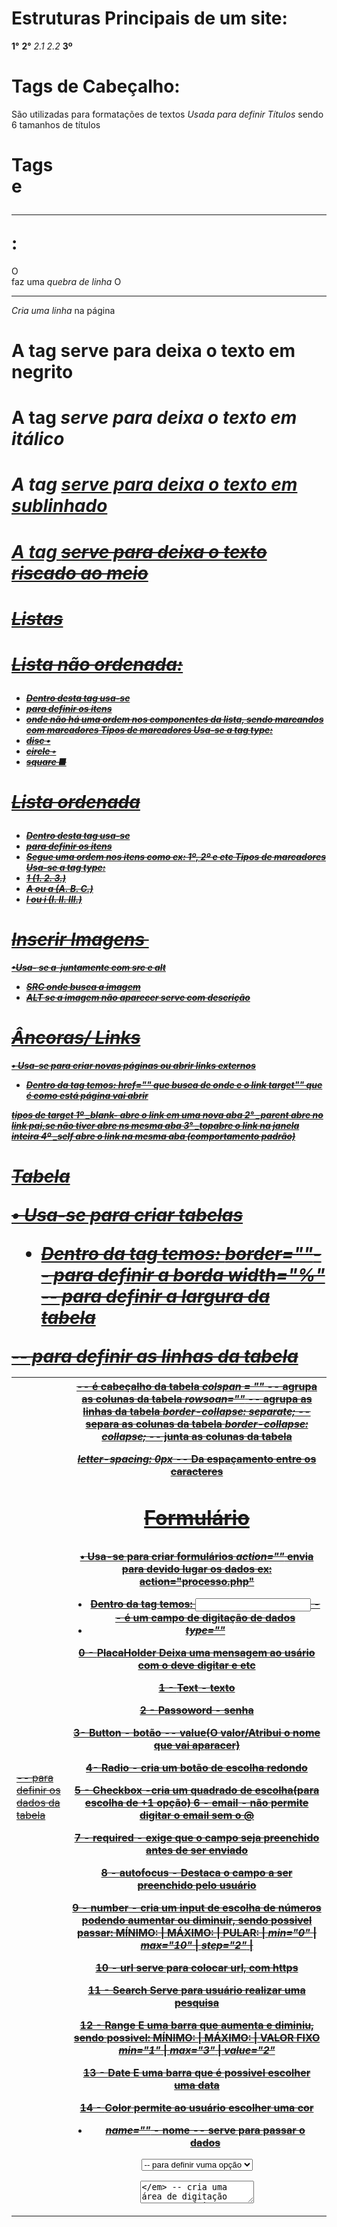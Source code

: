 # Estruturas Principais de um site:
**1°** <html></html>
**2°** <head></head> *2.1* <meta></meta> *2.2* <title></title>
**3º** <body></body>

# Tags de Cabeçalho:
São utilizadas para formatações de textos
*Usada para definir Títulos* sendo 6 tamanhos de títulos
<h1>    <h2>   <h3>
<h4>    <h5>   <h6>

# Tags <br> e <hr>:
O <br> faz uma *quebra de linha*
O <hr> *Cria uma linha* na página

# A tag *<strong>* serve para deixa o texto em negrito
# A tag *<em>* serve para deixa o texto em itálico
# A tag *<u>* serve para deixa o texto em sublinhado
# A tag *<strike>* serve para deixa o texto riscado ao meio

# Listas

# Lista não ordenada: **<ul>**
- Dentro desta tag usa-se <li> para definir os itens
- onde não há uma ordem nos componentes da 
lista, sendo marcandos com *marcadores*
**Tipos de marcadores**
Usa-se a tag *type*:
- disc •
- circle ◦
- square  ■



# Lista ordenada **<ol>**
- Dentro desta tag usa-se <li> para definir os itens
- Segue uma ordem nos itens como ex: 1º, 2º e etc
**Tipos de marcadores**
Usa-se a tag *type*:
- 1 (1. 2. 3.)
- A ou a (A. B. C.)
- I ou i (I. II. III.)

# Inserir Imagens **<img>**
•Usa- se a <img> juntamente com  **src** e **alt**
- SRC onde busca a imagem
- ALT se a imagem não aparecer serve com descrição

# Âncoras/ Links **<a>**
• Usa-se para criar novas páginas ou abrir links externos
- Dentro da tag temos:
*href=""* que busca de onde e o link
*target""* que é como está página vai abrir

**tipos de target**
1º *_blank-* abre o link em uma nova aba
2° *_parent* abre no link pai,se não tiver abre ns mesma aba
3° *_top*abre o link na janela inteira
4º *_self* abre o link na mesma aba (comportamento padrão)

# Tabela **<table>**
• Usa-se para criar tabelas
- Dentro da tag temos:
*border=""*-- para definir a borda
*width="%"* -- para definir a largura da tabela
*<tr>* -- para definir as linhas da tabela
*<td>* -- para definir os dados da tabela
*<th>* -- é cabeçalho da tabela
*colspan = ""* -- agrupa as colunas da tabela
*rowsoan=""* -- agrupa as linhas da tabela
*border-collapse: separate;* -- separa as colunas da tabela
*border-collapse: collapse;* -- junta as colunas da tabela

*letter-spacing: 0px* -- Da espaçamento entre os caracteres

# Formulário **<form>**
• Usa-se para criar formulários
*action=""* envia para devido lugar os dados ex: action="processo.php"

- Dentro da tag temos:
*<input>* -- é um campo de digitação de dados
- *type=""*         

0 - **PlacaHolder** Deixa uma mensagem ao usário com o deve digitar e etc

1 - **Text** - texto

2 - **Passoword** - senha

3- **Button** - botão -- value(O valor/Atribui o nome que vai aparacer)

4- **Radio** - cria um botão de escolha redondo

5 - **Checkbox** -cria um quadrado de escolha(para escolha de +1 opção)
6 - **email** - não permite digitar o email sem o @

7 - **required** - exige que o campo seja preenchido antes de ser enviado

8 - **autofocus** - Destaca o campo a ser preenchido pelo usuário

9 - **number** - cria um input de escolha de números podendo aumentar ou diminuir, sendo possivel passar:
MÍNIMO:   |   MÁXIMO:  |   PULAR:   |
*min="0"* | *max="10"* | *step="2"* |

10 - **url** serve para colocar url, com https

11 - **Search** Serve para usuário realizar uma pesquisa

12 - **Range** E uma barra que aumenta e diminiu, sendo possivel:
MÍNIMO:   |   MÁXIMO:  | VALOR FIXO
*min="1"* | *max="3"*  | *value="2"*

13 - **Date** E uma barra que é possivel escolher uma data

14 - **Color** permite ao usuário escolher uma cor 

- *name=""* - nome --  serve para passar o dados 

*<select>* -- define uma "lista" de escolha
-Dentro dessa tag temos <option> -- para definir vuma opção

*<textarea>* -- cria uma área de digitação para o usuário

# Escrever caracteres especiais:
**HTML ENTIDADES**:
< -- name(&lt;)	number(&#60;)
> -- name(&gt;) number(&#62;)
& -- name(&amp;) number(&#38;)
" -- name(&quot;) number(&#34;)
para mais pesquisar = "html entities"

# CSS:
*Existe 3 formas de css*
**External style sheet** -- Arquivo fora ex: pag.css(sendo necessário linkar)
# <link rel="stylesheet" href="pag.css">
**Internal style sheet** -- Estilo dentro do código
# <style> type="text/css"> </style>
**Inline style** -- Coloca o estilo dentro da linha com tag *style=""*
# <p style="color: red;">

# Classes e ID:
Classe - Identifica mais de um elemento
ID - identifica um elemento especifico dentro do código


# Divs e Span:
Div -- divisão cria um bloco de elementos
Span -- sendo mais usada para estilizar textos(deixando um do lado do outro)

# Estilos de bordas:
*solid* -- cria uma borda padrão
*dashed* -- cria uma borda fragmentada em retângulos
*dotted* -- cria uma borda fragmentada em bolinhas
*double* -- cria uma borda dupla
*groove* -- cria uma borda com sombra interna
*ridge* -- cria uma borda com sobra externa
*inset*/*outset* -- cria uma borda 3d com "degrade"
*none* -- não cria uma borda

# Color:
Usa-se no CSS para definir uma cor
*color*: red;
=================================================
# Font Family:
Usa-se no CSS para definir uma fonte dos textos
*font-family:* Arial, Helvetica, sans-serif;
=================================================
# Font-size
Usa-se no CSS para definir os tamanhos dos textos
*font-size:* 20px;
**medidas**
*px* -> tamanho fixo
*%* -> tamanho relativo
*em* -> tamanho relativo ao conteiner pai
=================================================
# font-weight
Usa-se para deixar o texto em 
*font-weight:* bold; bolder; 100 a 900;
=================================================
# font-style
Usa-se para denifir um estilo de fonte
*font-style:* italic; normal:
=================================================
#  text-decoration
Usa-se para fazer uma sublinhar o texto

*text-decoration:* underline; overline; line-through;
=================================================
# Background-Image
Usa-se para inserir uma imagem de fundo
**Usa URL para localizar a imagem**
*background-image: url('imgs/yoshi.png');*
#  Background-repeat
Usa-se para definir a repetição da imagem de fundo
*Background-repeat:* background-repeat; repeat x e y;
# Background-attachment:
Usa-se para definir a rolagem da imagem na página
*background-attachment:* fixed; scroll;
# Background-position
Usa-se para definir a posição da imagem na página
*background-position:*center; left center; right; center top; center bottom;

# Padding: espaçamento interno
**padding: 5px;**
*padding-top:* espaçamento de cima
*padding-right:* espaçamento a direita
*padding-bottom:* espaçamento de baixo
*padding-left:* espaçamento a esquerda

# Float: fazem que os conteúdos flutuem a esquerda e direita
float: right; left; none;

# Elementos Inline,Block e inline-block

**Inline** - um elemento ao lado do outro
Ex: <a>, <span>, <img>
-> A largura do elemento e de acordo com seu conteúdo
-> Se posionam-se um ao lado do outro

**Block**
Ex: <h1> , <p>, <table>
-> Obtém uma largura que ocupa todo o espaçamento da tela
-> Se posionam-se um embaixo do outro

**Inline-Block**
Ex: display: inline-block
-> A largura e definida baseada em seu conteúdo
-> Se posionam-se um embaixo do outro
-> quando acaba a linha do contéudo pula para linha
de baixo

# Posicionamento estático, relativo, absoluto e fixo:

*position: static*
-> mantém o elemento estático no mesmo local(já vem por padrão)

*position: relative*
-> A posição fica relativa passivel de alteração
E NECESSÁRIO PROPRIEDADES PARA SE FAZER O DESLOCAMENTO
        **>> top, right, bottom, left <<**
Ex:
    position: relative;
    left: 20px;

*position: absolute*
-> Se sobrepõe as demais elementos
-> Acompanha a rolagem da tela

*position: fixed*
-> Se sobrepõe as demais elementos
-> Fica fixo na tela

# SOBREPOR ELEMENTOS

*z-index:*defini qual elemento aparece primeiro
com números 0, 1 , 2, 3...
**quanto maior o número mais ele se sobrepõe**

# FORMATAÇÃO DE LINKS
*Os links obtém estados*
*1°- Links Visitados*
Ex:
a:visited{
    color: red;
}

*2° - Links não visitados*
Ex:
a:link{
    color: red;
}

*3° - Links hover*
**Quando passa o cursor sobre o link**
a:hover{
    color: red;
}

*4° - Links Ativos*
**link ativo, quando clicado**
a:active{
    color: red;
}

# TIPOS DE SELETORES CSS

*Seletor Universal* - Aplica-se em todos os elementos no documento
Ex:
*{}
**Seleciona todos os elementos da página**

*Seletor de Texto* -  Seleciona elementos pelo tipo
Ex:
h1, h2, h3 {}
**Seleciona os elementos <h1>, <h2> e <h3>**

*Seletor de Classe* - Seleciona um elemento cujo atributo class tem o valor especificado depois do ponto
Ex:
.verde{}
**Seleciona qualquer elemento cujo atributo class tem o valor "verde"**
p.verde{}
**Seleciona somente elemento <p> cujo atributo class tem o valor "verde"**

*Seletor de ID* - Seleciona um elemento cujo atribuido id tem o valor especificado após ao símbolo de cerquilha ou jogo da velha
Ex:
#cabecalho{}
**Seleciona o elemento cujo atributo id tem o valor "cabecalho"**

*Seletor de filho* - Seleciona um elemento que é filho direto do outro
Ex:
li>a{}
**Seleciona quaisquer elementos <a> que são filhos de um elemento <li> (mas não outros elelementos na página)**

*Seletor de descendente* - Seleciona um elemento que é descendente de outro elemento especificado(e não apenas filho direto desse elemento)
Ex:
p a {}
**Seleciona quaisquer elementos <a> que residem dentro de um elemento <p>, mesmo se houver outros elementos aninhados entre eles**

*Seletor de irmão adjacente* - Seleciona um elemento que é o irmão próximo de outro
Ex:
h1 + p{}
**Seleciona o primeiro elemento <p> depois de qualquer elemento <h1> (mas não outros elementos <p>)**

*Seletor de irmão geral* - Seleciona um elemento que é um irmão de outro, embora ele não precise ser o elemento diretamente
Ex:
h1~p{}
**Se houvesse dois elementos <p> que fossem irmãos de um elemento <h1> essa regra se aplicaria ao dois**

# LINE HEIGHT
*Serve para alterar a altura da linha*
line-height: 0px;

# TEXT INDENT
*Serve para indentar o texto/movimentar*
text-indent: 0px;

# Tipos de Layout
Fixo: onde se define por *width: 0px;*
se mantendo fixo de acordo com o tamanho da janela

Líquido: Usa-se %, *width: 100%* para se tornar líquido
Se ajustando para ocupar toda a janela

**min-width:** usa-se para definir uma largura mínima
ao diminuir a janela de navegação.
**max-width:** usa-se para definir uam largura máxima
ao aumentar a janela de navegação.

**min-height:** usa-se para definir uma altura mínima
ao diminuir a janela de navegação.
**max-height:** usa-se para definir uma altura máxima
ao aumentar a janela de navegação.

*<fieldset>* -- Utilizado para agrupar dados semelhantes,como nome,email,telefone e etc
Ex:
__Detalhes de Contato___
| Nome:                 |
| Email:                | -> Cria está espécie de borda
| Telefone:             |
|_______________________|

# SELETOR DE ATRIBUTO []
*input[type=text]* - desta forma seleciona apenas inputs com tipo "text"
**sempre passando dentro de [] colchetes**

# PARALLAX
**Trabalha com camadas de imagens, dando expressão de movimento**
- Imagens são fixas e outras se sobrepõem a outra 

# FONTES CUSTOMIZADAS
- Usa-se qualquer site de fontes para localizar a desejada
**É necessário realizar uma conervsão de tipo na fonte para ".woff"**
- Vá até o GOOGLE e pesquise: *converter woof*

Para carregar a fonte com o css:

@font-face{
    font-family: "nome fonte" - *posso definir qualquer nome*
    src: url("NOMEFONTE.woff"); - *Para puxar a fonte usa-se src ou source*
}


# Normalize css
- Usa-se pra deixar as configurações padrões para todos os navegadores
- Preserva as configurações padrões do navegadores
- Faz correções de bugs

link: https://necolas.github.io/normalize.css/
copia e cola seu conteúdo em um arquivo css e linkando
ao html:
Ex: 
<link rel="stylesheet" href="normalize.css">


# Border Radius
- Usa-se para definir um arrendondamento para um elemento
Ex:
- pode definir 4 valores sendo:
*border-radius: 0px 0px 0px 0px;*
                |    |   |  |-> para baixo a esquerda
                |    |   |-> para baixo a direita
                |    |-> para o topo a direira
                |-> para o topo a esquerda

**Existem navegadores que precisam de prefixos para usar a propriedade border radius**
# Prefix:
Chrome: -webkit- | -webkit-border-radius: 0px;
Mozilla: -moz-   | -moz-border-radius: 0px;
Safari: -webkit- | -webkit-border-radius: 0px;

# Border Sizing
- Usa-se para ajustar o tamanho da caixa, evitando que o padding aumente o tamanho da caixa

**Existem navegadores que precisam de prefixos para usar a propriedade border sizing**
# Prefix:
Chrome: -webkit- | -webkit-border-radius: 0px;
Mozilla: -moz-   | -moz-border-radius: 0px;
Safari: -webkit- | -webkit-border-radius: 0px;

# Transparencia
- Usa-se para dar um efeito de transparencia no elemento
Ex:
                            |-> *E NO FINAL DEFINA A PORCENTAGEM*
                            |    *DE TRANSPARÊNCIA*
background: rgb(255, 255, 255, 0.5);
                    |-> PASSA UM CÓDIGO DE COR

# Gradient
- Usa-se para fazer uma mistura de cores como especie de degrade
background: *linear-gradient*(color, color, color)

linear-gradient(to top, red, green, blue)
                |      |-> Define-se três cores que vão 
                |          ser utilizadas
                |-> Define onde vai começar o degrade:
                        TO (*Top, Bottom, Left and Right*)
                                    ou em graus
                        *90deg, 50deg, 20deg, 10deg...*
                    
# Sombra, Text-shadow , Box Shadow
Usa-se para aplicar uma sombra em um texto
a sombra funciona como um background, sendo assim ela não empurra
os outros elementos
*text-shadow: 0px 0px color;*

**passe três argumentos na tag**
text-shadow: 0px 0px color;
                |    |-> define a cor da sombra
            |    |-> controla a posição vertical( top e bottom)
            |-> controla a posição horizontal(left e right)

Pode usar *rgb* ou *rbga* para definir a opacidade da sombra
Ex:
text-shadow: 0px 0px rgb(0, 0, 0, 0.5);
                                    |-> passa o valor de 0 ate 1

Pode passar um terceiro argumento para denifir um blur na sombra
Ex:
text-shadow: 0px 0px 10px rgb(0, 0, 0, 0.8);
                    |-> passa um valor e já define o blur

*box-shadow: 5px 5px 8px 0px black;*
Usa-se da mesma maneira que text-shadow mais aqui
e possível passar um 4° argumento
Ex:
box-shadow: 5px 5px 8px 0px black;
                        |-> Define a proporção que a sombra se 
                            espalha no elemento


# Animações
Usa-se para dar uma animação ao um alemento
Ex:
*@keyframes nome-class/id*

    form{ *Estado Inicial* | Onde Começa a 
        background: gray;  | Animação
    }

    to{ *Estado Final*     | Onde Termina a 
        background: purple;| Animação
    }
**Dentro da class ou id define as tags**
1° - animation-name: animacao-caixa; | Busca o Nome da animação
2° - animation-duration: 5s;         | Define o Tempo da animação
3° - animation-delay: 3s;            | Define o delay da animação
4° - animation-iteration-count: 2;   | Define quantas vezes a animação ocorrerá
5° -animation-direction: alternate;  | Define a direção da animação

É possivel definir todos esse paramêtros em uma só linha:
animation: nome-class/id, 5s, 3s, 2 alternate;
            |              |  |   |    |-> direção da animação
            |              |  |   |-> quantidade de execução
            |              |  |-> tempo de delay
            |              |-> tempo de duração
            |-> nome da animação

# Transições
Usa-se a propriedade *transition* sendo passados tais argumentos:

transition: width 2s ;
            |    |-> O tempo de duração da animação
            |-> 1° elemento para a animação

**É possível passar vários elementos**
Ex:
*DE FORMA MANUAL*
transition: width 3s, background 3s ;
*TODOS OS ELEMENTOS*
transition: all 3s;
            |-> Para selecioanar tudo


# Tag Header
E uma tag para definir dentpo do site o cabeçalho do seu site
sem precisar utilizar uma div e um id para estilizar o mesmo, utilizando: 
*<header>*

# Tag Nav
E uma tag para definir dentro do site a navegação do seu site
sem precisar utilizar uma div e um id para estilizar o mesmo, utilizando: 
*<nav>*

# Tag Footer
E uma tag para definir dentro do site o footer do seu site
sem precisar utilizar uma div e um id para estilizar o mesmo, utilizando: 
*<footer>*

# Tag Article
e uma tag para colocar conteúdos que representam uma "postagem", podendo ser informações sobre a empresa.

#  Tag Section
E uma tag que permite voçê criar seções dentro do conteúdo site

# Tag Time
E uma tag para definir uma data

# Tag Aside
E uma tag para colocar conteúdos laterais no site

# Flex Box
E um modo de layout, que torna a inclusão de elmentos dentro de um container de forma mais simples e flexivel. Usa-se a TAG <display:>
**<display: flex;>** Com o flex permite você alterar as direções das colunas usando: <flex-direction:>

*TENDO COMO ARGUMENTOS: ROW | ROW-REVERSE | COLUMN | COLUMN-REVERSE*

1° - *Row:* Deixa os elementos um ao lado do outro de maneira horizontal

2° - *Row-Reverse:* Deixa os elementos um ao lado do outro de maneira horizontal, mas de forma invertida ao lado direito da tela

3° - *Column:* Deixa os elementos em forma de coluna um embaixo do outro de maneira vertical

3° - *Column-Reverse:* Deixa os elementos em forma de coluna um embaixo do outro de maneira vertical, mas invertendo a ordem dos elementos

Permite que você defina a quebra dos elementos usando: <flex-wrap:>
*TENDO COMO ARGUMENTOS: NOWRAP | WRAP | WRAP-REVERSE*
**Trabalha junto ao width do container**

1° - *nowrap*: Se o width for menor que a largura dos elementos ele os comprimi para caber um ao lado do outro.

2° - *wrap*: Se o width for menor que a largura dos elementos ele vai permitir a quebra jogando os elementos para baixo.

3° - *wrap-reverse*: Se o width for menor que a largura dos elementos ele vai permitir a quebra jogando os elementos para baixo, mas com a ordem invertida.


Permite que você defina a posção dos elementos usando: <justify-content>
*TENDO COMO ARGUMENTOS: FLEX-START | FLEX-END | CENTER | SPACE-BETWWEN | SPACE-AROUND*

1° - *flex-start*: É um alinhamento que já vem definido como padrão, alinhado no canto superior esquerdo

2° - *flex-end*: É um alinhamento que fica no canto superio a direita

3° - *center*: É um alinhamento que permite centralizar os elementos

4° - *space-between*: É um alinhamneto que distribui os itens adicionado um espaçamento entre eles, os itens das pontas ficam colados nos cantos

5° - *space-around*: É um alinhamneto que distribui os itens adicionado um espaçamento entre eles, os itens das pontas NÃO ficam colados nos cantos , mas com certo espaçamento.

**Align-items**
Permite que voçe ajuste a posição de um determinador container, sendo motidos sna vertical

1° - *stretch*: É posionamento que deixa os elementos na vertical esticados

2° - *center*: É um posicionamento que deixa os elementos centralizados

3° - *flex-start*: É um posicionamento que deixa os elementos "colados" na parte superior

4° - *flex-end*: É um posicionamneto que deixa os elementos "colados" na parte inferior

5° - *baseline*: É um posicionamento que utiliza a linha como base para realizar os alinhamento dos conteúdos

# ORDEM DE ITENS
Usa-se para definir a ordem de exibição do elemento, usando:
*Obs: Todos elementos por padrão tem o valor 0*
**Definidos por valores de 0, 1 ,2 3...**
a tag <order: 0;>
    |-> passa uma class
Ex: .ordem1{
    order: 1; |-> define um valor
}
*NOS ELEMENTOS:*
Ex: Ordem decrescente 4, 3 , 2 , 1:

<div class="item ordem4">01</div> | 04
<div class="item ordem3">02</div> | 03
<div class="item ordem2">03</div> | 02
<div class="item ordem1">04</div> | 01

# Flex Grow
Usa-se para definir a proporção de espaço ocupado por um item, usando:
A tag <flex-grow: 0;>
**Definidos por valores de 0, 1 ,2 3...** Quanto maior o número maior
o espaçamento ocupado pelo item

Ex:
.item              | Tamanho padrão
    flex-grow: 0 ; |

.item1          | Ele não tem mais um tamanho fixo como os
flex-grow: 1;   | demais itens, crescendo até o final do container

# Flex Shrink
Usa-se para definir a capacidade de redução de tamanho do item
A tag <flex-shrink: 1;>
**Definidos por valores de 0, 1 ,2 3...** Quanto maior o número maior
menor será a área ocupada quando se diminui a aba de navegação

Ex:
.item              | Tamanho padrão
flex-shrink: 1 ; |

.item1          | Quanto maior o número mais ele irá
flex-shrink: 2; | diminuir dentro do seu layout

# Flex Basis
Usa-se para indicar o tamanho inicial do flex item antes da distribuição
do espaço restante

Ex:
flex-basis: 100px;  | "tomando o lugar" do *width* quando não definido
    
# Bootstrap
Permite colocar elementos pré prontos, como cards, carrocéis, botões e etc

# Formatação de Textos
*Cabeçalho*: Com o bootstrap um <h5> pode ganhar uma formatação de <h1>
apenas colocando uma class="h1", exemplo: <h5 class="h1">

*Cabeçalho Display*: Colocando a (class display-1) ele altera o <h1> deixando o maior, e com a borda fina, exemplo: <h1 class="display-1"> **tendo do 1 até 4**

*Paragráfo*: Colocando a (class lead) ele altera o <p> deixando com uma fonte com bordas mais finas e visualmente mais bonito, exemplo: <p class="lead">

*Paragráfo Monospace*: Tem o o mesmo espaçamento para todas as letras, utiliza-se da 
(class text-monospace) alterando o <p>, exemplo: <p class="text-monospace">

*Paragráfo Negrito*: Deixa um texto em Negrito, utiliza-se geralmente em <p> usando 
(class font-weight-bold), exemplo: <p class="font-weight-bold>

*Paragráfo Itálico*: Deixa um texto em Itálico, utiliza-se geralmente em <p> usando 
(class font-italic), exemplo: <p class="font-italic>

*Letras Maiúculas*: Deixa o texto todo em maiúculo, utiliza-se geralmente em <p> usando 
(class text-uppercase), exemplo: <p class="text-uppercase>

*Letras Minúsculas*: Deixa o texto todo em minúsculas, utiliza-se geralmente em <p> usando (class text-uppercase), exemplo: <p class="text-lowercase">

*Primeira Letra Maiúscula*: Deixa a primeira letra em maiúscula, utiliza-se geralmente em <p> usando (class text-capitalize), exemplo: <p class="text-capitalize">

*Texto centralizado* : Deixa o texto no centro da tela, utiliza-se <class="text-center">
*Texto a direita* : Deixa o texto no centro da tela, utiliza-se <class="text-right">
*Texto a esquerda* : Deixa o texto no centro da tela, utiliza-se <class="text-left">

*Texto Justificado* : Deixa o texto com um exibição maior evitando de quebrá-lo, utiliza-se
<class="text-justify">

*Texto Truncado* : Corta o texto em certa parte, mostrando de acordo com o tamanho de exibição do layout, utiliza-se geralmente em <p>, exemplo: <p class="text-truncate">

*Bloco de Citação*: Deixa um bloco em destaque, utiliza-se a tag <blockquote>, exemplo:
<blockquote class="bockquote">

*Bloco de Citação com Footer*: Deixa um bloco em destaque com um rodapé destacando o autor, utiliza-se as tag <blockquote>, <footer> e <cite>, exemplo: <footer class="bockquote-footer">

*Lista sem estilo*: Essa class retira • da lista, utilizando <ul class="list-unstyled">

*Itens da lista na mesma linha*: Deixa os itens da lista um ao lado do outro, utilizando,
<ul class="list-inline"> e logo após acrescentando nós <li class="list-inline-item"> para
identificar o item

# Alinhamento Responsivo
É responsável por fazer o alinhamento de acordo com tamanho da tela a partir do critério >= tamanho da tela, neste caso no texto <p>
utilizando: <p class="text-(tela)-(alinhamento)">
**| tela:sm, md, lg, xl  | alinhamento: let, center, right |**

  |     *Small* : Sm    |  Celular   |
  |     *Medium* : md   |   Tablet   |
  |     *Large* : lg    |  Nootebook |
  |  *Extra Large* : xl | Computador |
**Com Float:**
utilizando: <div class="float-(tela)-(alinhamento)">

# BLock para em Inlline em BootStrap
Transforma um elemento block em um elemento inline, utilizando:
                <h1 class="d-inline">

                
# BLock para em Inline em BootStrap
Transforma um elemento block em um elemento inline, utilizando:
                <h1 class="d-inline">
        **Para realizar o inverso basta utilizar:**
                <span class="d-block">

# Float em BootStrap
utiliza-se apenas:
 <div class="float-left"> | <div class="float-right"> | <div class="float-none">
             |-> flutua a esquerda      |-> flutua a direita        |-> não flutua

# Clear Both em BootStrap
Utiliza-se em elementos pai de floats, sendo <div class="clearfix">

# Posionamento Fixo Top e Bottom em BootStrap
Utiliza-se para deixa um elemento fixo na tela, referente ao scroll do mouse, exemplo:
            <h1 class="fixed-top">  | <h1 class="fixed-bottom">

# Colar no Topo Sticky em BootStrap
Usa-se para colar um elemento que era fixo quando feita a rolagem depois dele ele gruda na parte definida tendo apenas o *topo*, utiliza-se:
<h1 class="sticky-top">

# Cores em BootStrap
Sendo utilizado para definir cores em diversos elementos

Azul - *class="text-primary"*
Cinza - *class="text-secondary"*
Verde - *class="text-success"*
Ciano - *class="text-info"*
Amarelo - *class="text-warning"*
Vermelho - *class="text-primary"*
Cinza Claro - *class="text-light"*
Cinza Escuro - *class="text-dark"*
Branco - *class="text-white"*
Preto Clarida de 50% - *class="text-dark-50"*
Branco Clarida de 50% - *class="text-dark-50"*

# Backgrounds em BootStrap
Sendo utilizado para definir cores de fundo em diversos elementos

Background Azul - *class="bg-primary"*
Background Cinza - *class="bg-secondary"*
Background Verde - *class="bg-success"*
Background Ciano - *class="bg-info"*
Background Amarelo - *class="bg-warning"*
Background Vermelho - *class="bg-primary"*
Background Cinza Claro - *class="bg-light"*
Background Cinza Escuro - *class="bg-dark"*
Background Branco - *class="bg-white"*
BackgroundTransparente - *class="bg-transparent"*

# Margin em BootStrap
Sendo utilizado para definir uma margem no elemento, utilizando classes:
**Utiliza-se a unidade de medida REM**
*mt* -> Margin Top
*mb* -> Margin Bottom
*ml* -> Margin Left
*mr* -> Margin Right
*mx* -> Margin no eixo x (horizontal) esquerda/ direita
*my* -> Margin no eixo y (horizontal) top/ bottom
*m* -> Margin em todos os lados 
**A definir um valor para a margem de 0 até 5**
            Ex:<p class="mt-2">

# Padding em BootStrap
Sendo utilizado para definir uma padding no elemento, utilizando classes:
**Utiliza-se a unidade de medida REM**
*pt* -> Padding Top
*pb* -> Padding Bottom
*pl* -> Padding Left
*pr* -> Padding Right
*px* -> Padding no eixo x (horizontal) esquerda/ direita
*py* -> Padding no eixo y (horizontal) top/ bottom
*p* -> Padding em todos os lados 
**A definir um valor para a margem de 0 até 5**
            Ex:<p class="p-2">

# Witdh em BootStrap
Sendo utilizado para definir uma largura aos elementos utilizando
classes:
*w-25%* -> Ocupa 25% da área total
*w-50%* -> Ocupa 50% da área total
*w-75%* -> Ocupa 75% da área total
*w-100%* -> Ocupa 100% da área total
*w-auto* -> Ocupa de forma automática a área
Ex: <div class="w-50">

# Height em BootStrap
Sendo utilizado para definir uma altura aos elementos utilizando
classes:
*h-25%* -> Ocupa 25% da área total
*h-50%* -> Ocupa 50% da área total
*h-75%* -> Ocupa 75% da área total
*h-100%* -> Ocupa 100% da área total
*h-auto* -> Ocupa de forma automática a área
Ex: <div class="h-50">

# Bordas em BootStrap
Sendo utilizado para definir uma borda aos elementos utilizando
classes:
*border*        -> todas as bordas
*border-top*    -> borda superior
*border-bottom* -> borda inferior
*border-right*  -> borda direita
*border-left*   -> borda esquerda
**Cores de bordas: border-(cor)**
Azul - *border-primary*
Cinza - *border-secondary*
Verde - *border-success*
Ciano - *border-info*
Amarelo - *border-warning*
Vermelho - *border-danger*
Cinza Claro - *border-light*
Cinza Escuro - *border-dark*
Branco - *border-white"*

# Bordas Arrendondadas em BootStrap
Sendo utilizado para definir cantos arredondados nos elementos
classes:
*rounded* - Arrendonda o elemento inteiro
*rounded-top* - Arrendonda apenas o topo
*rounded-right* - Arrendonda apenas o lado direito
*rounded-left* - Arrendonda apenas o lado esquerdo
*rounded-circle* - Cria uma espécie de circulo 

## Media Types
Usado para fazer exebições diferentes baseado no tamanho do dispositivo, no link do css
De forma manual usa-se assim: <link rel="stylesheet" media="all" href="all.css">

Tipo de Mídias:
*all* - todos os dispositivos
*aural* - sintetizadores de voz
*braille* - leitores de Braille
*embossed* - impressoras de Braille
*handheld* - dispositivos de mão. Por exemplo: celulares com telas pequenas.
*print* - impressoras convencionais
*projection* - apresentações de slides
*screen* - monitores coloridas
*tty* - teleimpressores e terminais
*tv* - televisores

Resoluções de Telas:
*320 pixels* - Smartphones no modo retrato.
*480 pixels* - Smartphones no modo paisagem.
*600 pixels* - Tablets pequenos. Ex: Amazon Kindle (600×800)
*768 pixels* - Tablets maiores em modo retrato. Ex: iPad (768×1024)
*1024 pixels* - Tablets maiores em modo paisagem, monitores antigos.
*1200* pixels - Monitores wide.

# Media Queries no BootStrap
Usado para a responsividade do site usa-se o comando dentro do css
Ex:
 <style>                                     _______________________________________
        /*   (Layout para Celular)    */    | Oque define que o body vermelho       |
        @media(min-width: 576px) {          | será aplicado quando a largura        |
            body {                          | for maior que 576px como estabelecido |
                background: red;            | se menor não terá a cor vermelha      |
            }                               |_______________________________________|
        }
/*  DEFINE QUE DENTRO DE 576 A 767.98 O BODY VAI SER AZUL */ 
        @media(min-width: 576px) and (max-width: 767.98px) {
            body {
                background: blue;
            }
        }
</style>    
        *ONDE O MIN-WIDTH DEFINE DE ONDE COMECA E MAX-WIDTH ATÉ ONDE VAI*

# Botões em BootStrap
formatação padrão para usar um botão com bootstrap: *class="btn"*
Formatação específicas: 
**USADAS ASSIM: CLASS:"btn btn-primary**
*btn-primary* : Botão Azul
*btn-secondary* : Botão Cinza
*btn-success* : Botão Verde
*btn-info* : Botão Ciano
*btn-warning* : Botão Amarelho
*btn-danger* : Botão Vermelho
*btn-light* : Botão Branco
*btn-dark* : Botão Preto
*btn-link* : Deixa com aspecto de link

## Botões com Contorno
Usa-se a formatão: *class="btn btn-outline-cor*
